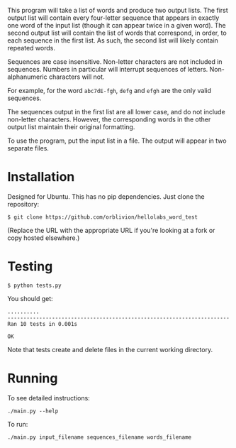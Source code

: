 This program will take a list of words and produce two output lists. The first output list will contain every four-letter sequence that appears in exactly one word of the input list (though it can appear twice in a given word). The second output list will contain the list of words that correspond, in order, to each sequence in the first list. As such, the second list will likely contain repeated words.

Sequences are case insensitive. Non-letter characters are not included in sequences. Numbers in particular will interrupt sequences of letters. Non-alphanumeric characters will not.

For example, for the word `abc7dE-fgh`, `defg` and `efgh` are the only valid sequences.

The sequences output in the first list are all lower case, and do not include non-letter characters. However, the corresponding words in the other output list maintain their original formatting.

To use the program, put the input list in a file. The output will appear in two separate files.

# Installation

Designed for Ubuntu. This has no pip dependencies. Just clone the repository:

    $ git clone https://github.com/orblivion/hellolabs_word_test

(Replace the URL with the appropriate URL if you're looking at a fork or copy hosted elsewhere.)

# Testing

    $ python tests.py 

You should get:

    ..........
    ----------------------------------------------------------------------
    Ran 10 tests in 0.001s

    OK

Note that tests create and delete files in the current working directory.

# Running

To see detailed instructions:

    ./main.py --help

To run:

    ./main.py input_filename sequences_filename words_filename
